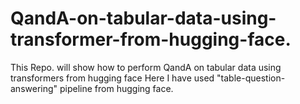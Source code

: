 # QandA-on-tabular-data-using-transformer-from-hugging-face.
This Repo. will show how to perform QandA on tabular data using transformers from hugging face
Here I have used "table-question-answering" pipeline from hugging face.
